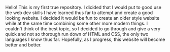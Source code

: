 Hello! This is my first true repository. I dicided that I would put to good use the web dev skills I have learned thus far to attempt and create a good looking website. I decided it would be fun to create an older style website while at the same time combining some other more modern things. I couldn't think of the best topic, so I decided to go through and give a very quick and not so thorough run down of HTML and CSS, the only two languages I know thus far. Hopefully, as I progress, this website will become better and better.
